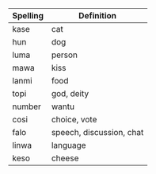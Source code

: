 | Spelling | Definition |
|----------|------------|
| kase | cat |
| hun | dog |
| luma | person |
| mawa | kiss |
| lanmi | food |
| topi | god, deity |
| number | wantu |
| cosi | choice, vote |
| falo | speech, discussion, chat |
| linwa | language |
| keso | cheese |